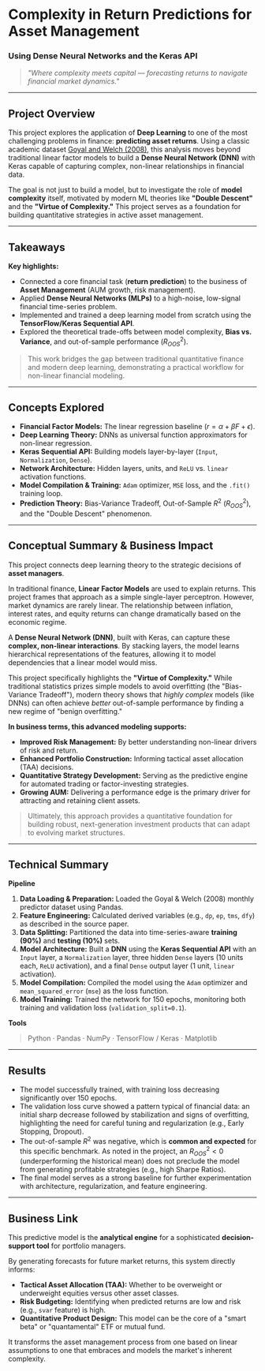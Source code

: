 # Complexity in Return Predictions for Asset Management
### Using Dense Neural Networks and the Keras API

> *"Where complexity meets capital — forecasting returns to navigate financial market dynamics."*

---

## Project Overview
This project explores the application of **Deep Learning** to one of the most challenging problems in finance: **predicting asset returns**. Using a classic academic dataset [Goyal and Welch (2008)](https://sites.google.com/view/amit-goyal-webpage/home), this analysis moves beyond traditional linear factor models to build a **Dense Neural Network (DNN)** with Keras capable of capturing complex, non-linear relationships in financial data.

The goal is not just to build a model, but to investigate the role of **model complexity** itself, motivated by modern ML theories like **"Double Descent"** and the **"Virtue of Complexity."** This project serves as a foundation for building quantitative strategies in active asset management.

---

## Takeaways

**Key highlights:**
- Connected a core financial task (**return prediction**) to the business of **Asset Management** (AUM growth, risk management).
- Applied **Dense Neural Networks (MLPs)** to a high-noise, low-signal financial time-series problem.
- Implemented and trained a deep learning model from scratch using the **TensorFlow/Keras Sequential API**.
- Explored the theoretical trade-offs between model complexity, **Bias vs. Variance**, and out-of-sample performance ($R^2_{OOS}$).

> This work bridges the gap between traditional quantitative finance and modern deep learning, demonstrating a practical workflow for non-linear financial modeling.

---

## Concepts Explored
- **Financial Factor Models:** The linear regression baseline ($r = \alpha + \beta F + \epsilon$).
- **Deep Learning Theory:** DNNs as universal function approximators for non-linear regression.
- **Keras Sequential API:** Building models layer-by-layer (`Input`, `Normalization`, `Dense`).
- **Network Architecture:** Hidden layers, units, and `ReLU` vs. `linear` activation functions.
- **Model Compilation & Training:** `Adam` optimizer, `MSE` loss, and the `.fit()` training loop.
- **Prediction Theory:** Bias-Variance Tradeoff, Out-of-Sample $R^2$ ($R^2_{OOS}$), and the "Double Descent" phenomenon.

---

## Conceptual Summary & Business Impact

This project connects deep learning theory to the strategic decisions of **asset managers**.

In traditional finance, **Linear Factor Models** are used to explain returns. This project frames that approach as a simple single-layer perceptron. However, market dynamics are rarely linear. The relationship between inflation, interest rates, and equity returns can change dramatically based on the economic regime.

A **Dense Neural Network (DNN)**, built with Keras, can capture these **complex, non-linear interactions**. By stacking layers, the model learns hierarchical representations of the features, allowing it to model dependencies that a linear model would miss.

This project specifically highlights the **"Virtue of Complexity."** While traditional statistics prizes simple models to avoid overfitting (the "Bias-Variance Tradeoff"), modern theory shows that *highly complex* models (like DNNs) can often achieve *better* out-of-sample performance by finding a new regime of "benign overfitting."

**In business terms, this advanced modeling supports:**
- **Improved Risk Management:** By better understanding non-linear drivers of risk and return.
- **Enhanced Portfolio Construction:** Informing tactical asset allocation (TAA) decisions.
- **Quantitative Strategy Development:** Serving as the predictive engine for automated trading or factor-investing strategies.
- **Growing AUM:** Delivering a performance edge is the primary driver for attracting and retaining client assets.

> Ultimately, this approach provides a quantitative foundation for building robust, next-generation investment products that can adapt to evolving market structures.

---

## Technical Summary

**Pipeline**
1.  **Data Loading & Preparation:** Loaded the Goyal & Welch (2008) monthly predictor dataset using Pandas.
2.  **Feature Engineering:** Calculated derived variables (e.g., `dp`, `ep`, `tms`, `dfy`) as described in the source paper.
3.  **Data Splitting:** Partitioned the data into time-series-aware **training (90%)** and **testing (10%)** sets.
4.  **Model Architecture:** Built a **DNN** using the **Keras Sequential API** with an `Input` layer, a `Normalization` layer, three hidden `Dense` layers (10 units each, `ReLU` activation), and a final `Dense` output layer (1 unit, `linear` activation).
5.  **Model Compilation:** Compiled the model using the `Adam` optimizer and `mean_squared_error` (`mse`) as the loss function.
6.  **Model Training:** Trained the network for 150 epochs, monitoring both training and validation loss (`validation_split=0.1`).

**Tools**
> Python · Pandas · NumPy · TensorFlow / Keras · Matplotlib

---

## Results
- The model successfully trained, with training loss decreasing significantly over 150 epochs.
- The validation loss curve showed a pattern typical of financial data: an initial sharp decrease followed by stabilization and signs of overfitting, highlighting the need for careful tuning and regularization (e.g., Early Stopping, Dropout).
- The out-of-sample $R^2$ was negative, which is **common and expected** for this specific benchmark. As noted in the project, an $R^2_{OOS} < 0$ (underperforming the historical mean) does not preclude the model from generating profitable strategies (e.g., high Sharpe Ratios).
- The final model serves as a strong baseline for further experimentation with architecture, regularization, and feature engineering.

---

## Business Link
This predictive model is the **analytical engine** for a sophisticated **decision-support tool** for portfolio managers.

By generating forecasts for future market returns, this system directly informs:
- **Tactical Asset Allocation (TAA):** Whether to be overweight or underweight equities versus other asset classes.
- **Risk Budgeting:** Identifying when predicted returns are low and risk (e.g., `svar` feature) is high.
- **Quantitative Product Design:** This model can be the core of a "smart beta" or "quantamental" ETF or mutual fund.

It transforms the asset management process from one based on linear assumptions to one that embraces and models the market's inherent complexity.
